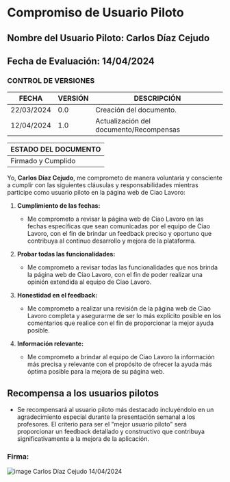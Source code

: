 # Compromiso de Usuario Piloto

## Nombre del Usuario Piloto: Carlos Díaz Cejudo
## Fecha de Evaluación: 14/04/2024
### CONTROL DE VERSIONES
| FECHA      | VERSIÓN | DESCRIPCIÓN                                    |
|------------|---------|------------------------------------------------|
| 22/03/2024 | 0.0     | Creación del documento.                        |
| 12/04/2024 | 1.0     | Actualización del documento/Recompensas        |

|ESTADO DEL DOCUMENTO|
|--------------------|
|Firmado   y Cumplido         |

Yo, **Carlos Díaz Cejudo**, me comprometo de manera voluntaria y consciente a cumplir con las siguientes cláusulas y responsabilidades mientras participe como usuario piloto en la página web de Ciao Lavoro:

1. **Cumplimiento de las fechas:**
   - Me comprometo a revisar la página web de Ciao Lavoro en las fechas específicas que sean comunicadas por el equipo de Ciao Lavoro, con el fin de brindar un feedback preciso y oportuno que contribuya al continuo desarrollo y mejora de la plataforma.

2. **Probar todas las funcionalidades:**
   - Me comprometo a revisar todas las funcionalidades que nos brinda la página web de Ciao Lavoro, con el fin de poder realizar una opinión extendida al equipo de Ciao Lavoro.

3. **Honestidad en el feedback:**
   - Me comprometo a realizar una revisión de la página web de Ciao Lavoro completa y asegurarme de ser lo más explícito posible en los comentarios que realice con el fin de proporcionar la mejor ayuda posible.

4. **Información relevante:**
   - Me comprometo a brindar al equipo de Ciao Lavoro la información más precisa y relevante con el propósito de ofrecer la ayuda más óptima posible para la mejora de su página web.

## Recompensa a los usuarios pilotos
  - Se recompensará al usuario piloto más destacado incluyéndolo en un agradecimiento especial durante la presentación semanal a los profesores. El criterio para ser el "mejor usuario piloto" será proporcionar un feedback detallado y constructivo que contribuya significativamente a la mejora de la aplicación.

### Firma:
![image](https://github.com/ciaolavoro/ciao-lavoro/assets/72920772/142e387c-0596-4472-8603-ab383bd26170)
Carlos Díaz Cejudo    14/04/2024

